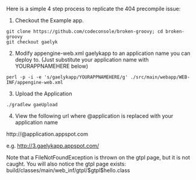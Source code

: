 Here is a simple 4 step process to replicate the 404 precompile issue:

1) Checkout the Example app.

```
git clone https://github.com/codeconsole/broken-groovy; cd broken-groovy
git checkout gaelyk
```
2) Modify appengine-web.xml <application>gaelykapp</application> to an application name you can deploy to.
(Just substitute your application name with YOURAPPNAMEHERE below)

```
perl -p -i -e 's/gaelykapp/YOURAPPNAMEHERE/g' ./src/main/webapp/WEB-INF/appengine-web.xml
```
3) Upload the Application

```
./gradlew gaeUpload
```
4) View the following url where @application is replaced with your application name

http://@application.appspot.com

e.g. http://3.gaelykapp.appspot.com/

Note that a FileNotFoundException is thrown on the gtpl page, but it is not caught. 
You will also notice the gtpl page exists:
build/classes/main/web_inf/gtpl/\$gtpl\$hello.class


